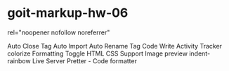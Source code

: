# goit-markup-hw-06

rel="noopener nofollow noreferrer"

Auto Close Tag 
Auto Import 
Auto Rename Tag 
Code Write Activity Tracker
colorize
Formatting Toggle
HTML CSS Support
Image preview
indent-rainbow
Live Server
Pretter - Code formatter
